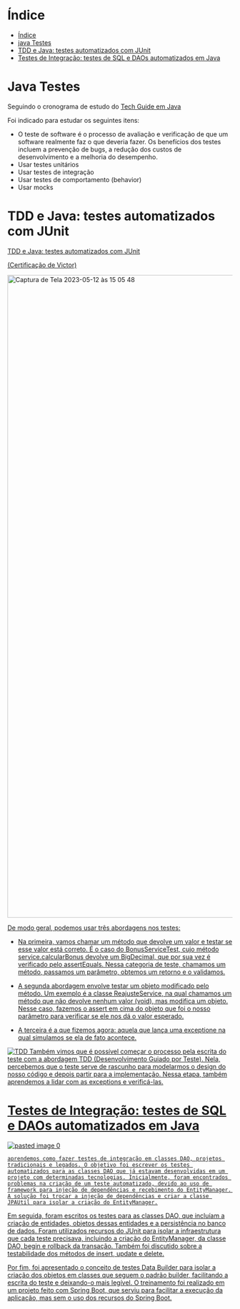 # Índice 

* [Índice](#índice)
* [java Testes](#java-testes)
* [TDD e Java: testes automatizados com JUnit](#TDD-e-Java-testes-automatizados-com-JUnit)
* [Testes de Integração: testes de SQL e DAOs automatizados em Java](#Testes-de-Integração-testes-de-SQL-e-DAOs-automatizados-em-Java)


# Java Testes
  
  Seguindo o cronograma de estudo do <a href="https://techguide.sh/pt-BR/path/java/">Tech Guide em Java<a>

Foi indicado para estudar os seguintes itens: 
  
  - O teste de software é o processo de avaliação e verificação de que um software realmente faz o que deveria fazer. Os benefícios dos testes incluem a prevenção de bugs, a redução dos custos de desenvolvimento e a melhoria do desempenho.
 - Usar testes unitários
 - Usar testes de integração
 - Usar testes de comportamento (behavior)
 - Usar mocks
  
  
  
# TDD e Java: testes automatizados com JUnit
  
  <a href="https://cursos.alura.com.br/course/tdd-java-testes-automatizados-junit">TDD e Java: testes automatizados com JUnit<a>
  
 <a href="https://cursos.alura.com.br/certificate/525520cc-7b49-458c-919c-c0ac895b03ed">(Certificação de Victor)
   

<img width="1440" alt="Captura de Tela 2023-05-12 às 15 05 48" src="https://github.com/ceerqueira/test/assets/50030996/fbb1da57-d59a-485a-be09-6e2322d1de01">


   De modo geral, podemos usar três abordagens nos testes:
   
   - Na primeira, vamos chamar um método que devolve um valor e testar se esse valor está correto. É o caso do BonusServiceTest, cujo método service.calcularBonus devolve um BigDecimal, que por sua vez é verificado pelo assertEquals. Nessa categoria de teste, chamamos um método, passamos um parâmetro, obtemos um retorno e o validamos.
   
   - A segunda abordagem envolve testar um objeto modificado pelo método. Um exemplo é a classe ReajusteService, na qual chamamos um método que não devolve nenhum valor (void), mas modifica um objeto. Nesse caso, fazemos o assert em cima do objeto que foi o nosso parâmetro para verificar se ele nos dá o valor esperado.
   - A terceira é a que fizemos agora: aquela que lança uma exceptione na qual simulamos se ela de fato acontece.

   

   ![TDD](https://github.com/ceerqueira/test/assets/50030996/d0a2ab8a-597c-4b04-8e51-46680f200cd3)
Também vimos que é possível começar o processo pela escrita do teste com a abordagem TDD (Desenvolvimento Guiado por Teste). Nela, percebemos que o teste serve de rascunho para modelarmos o design do nosso código e depois partir para a implementação. Nessa etapa, também aprendemos a lidar com as exceptions e verificá-las.
   
   
# Testes de Integração: testes de SQL e DAOs automatizados em Java
   
   ![pasted image 0](https://github.com/ceerqueira/test/assets/50030996/bf2527b8-76a6-4857-89ab-b05e0d8ee79d)
   
    aprendemos como fazer testes de integração em classes DAO, projetos tradicionais e legados. O objetivo foi escrever os testes automatizados para as classes DAO que já estavam desenvolvidas em um projeto com determinadas tecnologias. Inicialmente, foram encontrados problemas na criação de um teste automatizado, devido ao uso de framework para injeção de dependências e recebimento do EntityManager. A solução foi trocar a injeção de dependências e criar a classe JPAUtil para isolar a criação do EntityManager.

Em seguida, foram escritos os testes para as classes DAO, que incluíam a criação de entidades, objetos dessas entidades e a persistência no banco de dados. Foram utilizados recursos do JUnit para isolar a infraestrutura que cada teste precisava, incluindo a criação do EntityManager, da classe DAO, begin e rollback da transação. Também foi discutido sobre a testabilidade dos métodos de insert, update e delete.

Por fim, foi apresentado o conceito de testes Data Builder para isolar a criação dos objetos em classes que seguem o padrão builder, facilitando a escrita do teste e deixando-o mais legível. O treinamento foi realizado em um projeto feito com Spring Boot, que serviu para facilitar a execução da aplicação, mas sem o uso dos recursos do Spring Boot.

 

